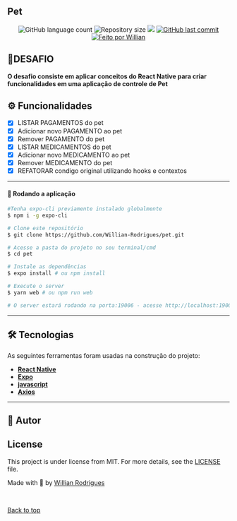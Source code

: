 ## Pet

<p align="center">
  <img alt="GitHub language count" src="https://img.shields.io/github/languages/count/Willian-Rodrigues/pet?style=flat-square&&color=%2304D361" />

  <img alt="Repository size" src="https://img.shields.io/github/repo-size/Willian-Rodrigues/pet?style=flat-square" />
	
  <img src="https://img.shields.io/github/stars/Willian-Rodrigues/pet?style=flat-square" />

  <a href="https://github.com/Willian-Rodrigues/pet/commits/master">
    <img alt="GitHub last commit" src="https://img.shields.io/github/last-commit/Willian-Rodrigues/pet?style=flat-square&">
  </a>

  <a href="https://github.com/Willian-Rodrigues">
    <img alt="Feito por Willian" src="https://img.shields.io/badge/feito%20por-Willian%20Rodrigues-%237519C1?style=flat-square&">
  </a>
</p>

## 🚀DESAFIO

**O desafio consiste em aplicar conceitos do React Native para criar funcionalidades em uma aplicação de controle de Pet**

## ⚙️ Funcionalidades

- [x] LISTAR PAGAMENTOS do pet
- [x] Adicionar novo PAGAMENTO ao pet
- [x] Remover PAGAMENTO do pet
- [x] LISTAR MEDICAMENTOS do pet
- [x] Adicionar novo MEDICAMENTO ao pet
- [x] Remover MEDICAMENTO do pet
- [x] REFATORAR condigo original utilizando hooks e contextos

---

#### 🧭 Rodando a aplicação

```bash
#Tenha expo-cli previamente instalado globalmente
$ npm i -g expo-cli

# Clone este repositório
$ git clone https://github.com/Willian-Rodrigues/pet.git

# Acesse a pasta do projeto no seu terminal/cmd
$ cd pet

# Instale as dependências
$ expo install # ou npm install

# Execute o server
$ yarn web # ou npm run web

# O server estará rodando na porta:19006 - acesse http://localhost:19006/

```

---

## 🛠 Tecnologias

As seguintes ferramentas foram usadas na construção do projeto:

- **[React Native](https://reactnative.dev/)**
- **[Expo](https://docs.expo.dev/)**
- **[javascript](https://www.javascript.com/)**
- **[Axios](https://github.com/axios/axios)**

---

## 🦸 Autor

## License

This project is under license from MIT. For more details, see the [LICENSE](LICENSE.md) file.

Made with 💜 by <a href="https://github.com/Willian-Rodrigues" target="_blank">Willian Rodrigues</a>

&#xa0;

<a href="#top">Back to top</a>
